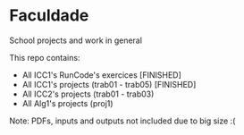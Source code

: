 # Faculdade
School projects and work in general

This repo contains:

- All ICC1's RunCode's exercices [FINISHED]
- All ICC1's projects (trab01 - trab05) [FINISHED]
- All ICC2's projects (trab01 - trab03)
- All Alg1's projects (proj1)

Note: PDFs, inputs and outputs not included due to big size :(
